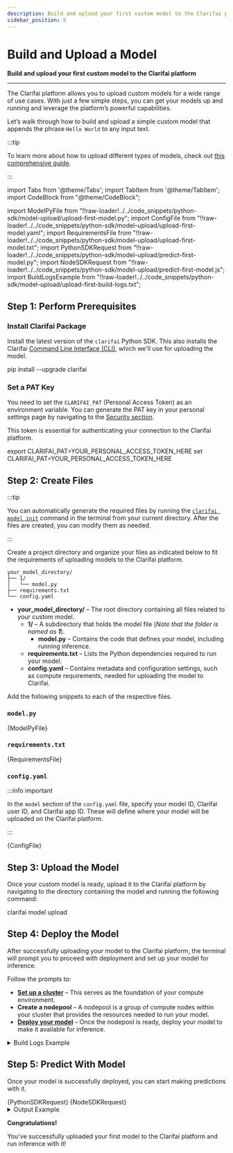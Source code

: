 ```yaml
---
description: Build and upload your first custom model to the Clarifai platform
sidebar_position: 5
---
```


# Build and Upload a Model

**Build and upload your first custom model to the Clarifai platform**
<hr />

The Clarifai platform allows you to upload custom models for a wide range of use cases. With just a few simple steps, you can get your models up and running and leverage the platform’s powerful capabilities.

Let’s walk through how to build and upload a simple custom model that appends the phrase `Hello World` to any input text.

<!--You can test the already uploaded model [here](https://clarifai.com/alfrick/docs-demos/models/my-first-model).-->

:::tip

To learn more about how to upload different types of models, check out [this comprehensive guide](https://docs.clarifai.com/compute/models/upload/). 

:::

import Tabs from '@theme/Tabs';
import TabItem from '@theme/TabItem';
import CodeBlock from "@theme/CodeBlock";

import ModelPyFile from "!!raw-loader!../../code_snippets/python-sdk/model-upload/upload-first-model.py";
import ConfigFile from "!!raw-loader!../../code_snippets/python-sdk/model-upload/upload-first-model.yaml";
import RequirementsFile from "!!raw-loader!../../code_snippets/python-sdk/model-upload/upload-first-model.txt";
import PythonSDKRequest from "!!raw-loader!../../code_snippets/python-sdk/model-upload/predict-first-model.py";
import NodeSDKRequest from "!!raw-loader!../../code_snippets/python-sdk/model-upload/predict-first-model.js";
import BuildLogsExample from "!!raw-loader!../../code_snippets/python-sdk/model-upload/upload-first-build-logs.txt";

## Step 1: Perform Prerequisites

### Install Clarifai Package

Install the latest version of the `clarifai` Python SDK. This also installs the Clarifai [Command Line Interface (CLI)](https://docs.clarifai.com/additional-resources/api-overview/cli), which we'll use for uploading the model.

<Tabs groupId="code">
<TabItem value="bash" label="Bash">
    <CodeBlock className="language-bash"> pip install --upgrade clarifai </CodeBlock>
</TabItem>
</Tabs>

### Set a PAT Key

You need to set the `CLARIFAI_PAT` (Personal Access Token) as an environment variable. You can generate the PAT key in your personal settings page by navigating to the [Security section](https://clarifai.com/settings/security).

This token is essential for authenticating your connection to the Clarifai platform.

<Tabs groupId="code">
<TabItem value="bash" label="Unix-Like Systems">
    <CodeBlock className="language-bash"> export CLARIFAI_PAT=YOUR_PERSONAL_ACCESS_TOKEN_HERE </CodeBlock>
</TabItem>
<TabItem value="bash2" label="Windows">
    <CodeBlock className="language-bash"> set CLARIFAI_PAT=YOUR_PERSONAL_ACCESS_TOKEN_HERE </CodeBlock>
</TabItem>
</Tabs>

<!--
### Get a Hugging Face Access Token

To download models from the Hugging Face platform, you'll need to authenticate your connection. You can create a Hugging Face account, then generate an access token to authorize your downloads. 

You can follow the guide [here](https://huggingface.co/docs/hub/en/security-tokens) to get it.
-->

## Step 2: Create Files

:::tip

You can automatically generate the required files by running the [`clarifai model init`](https://docs.clarifai.com/resources/api-overview/cli#clarifai-model-init) command in the terminal from your current directory. After the files are created, you can modify them as needed.

:::

Create a project directory and organize your files as indicated below to fit the requirements of uploading models to the Clarifai platform. 

```text
your_model_directory/
├── 1/
│   └── model.py
├── requirements.txt
└── config.yaml
```

- **your_model_directory/** – The root directory containing all files related to your custom model.
  - **1/** – A subdirectory that holds the model file (_Note that the folder is named as **1**_).
    - **model.py** – Contains the code that defines your model, including running inference.
  - **requirements.txt** – Lists the Python dependencies required to run your model.
  - **config.yaml** – Contains metadata and configuration settings, such as compute requirements, needed for uploading the model to Clarifai.



Add the following snippets to each of the respective files. 

### `model.py`

<Tabs groupId="code">
<TabItem value="python" label="Python">
    <CodeBlock className="language-python">{ModelPyFile}</CodeBlock>
</TabItem>
</Tabs>

### `requirements.txt`

<Tabs groupId="code">
<TabItem value="text" label="Text">
    <CodeBlock className="language-text">{RequirementsFile}</CodeBlock>
</TabItem>
</Tabs>

### `config.yaml`

:::info important

In the `model` section of the `config.yaml` file, specify your model ID, Clarifai user ID, and Clarifai app ID. These will define where your model will be uploaded on the Clarifai platform. 

:::

<Tabs groupId="code">
<TabItem value="yaml" label="YAML">
    <CodeBlock className="language-yaml">{ConfigFile}</CodeBlock>
</TabItem>
</Tabs>

## Step 3: Upload the Model

Once your custom model is ready, upload it to the Clarifai platform by navigating to the directory containing the model and running the following command:

<Tabs groupId="code">
<TabItem value="bash" label="CLI">
    <CodeBlock className="language-bash"> clarifai model upload </CodeBlock>
</TabItem>
</Tabs>

## Step 4: Deploy the Model

After successfully uploading your model to the Clarifai platform, the terminal will prompt you to proceed with deployment and set up your model for inference.

Follow the prompts to:

* **[Set up a cluster](https://docs.clarifai.com/compute/deployments/clusters-nodepools)** – This serves as the foundation of your compute environment.
* **Create a nodepool** – A nodepool is a group of compute nodes within your cluster that provides the resources needed to run your model.
* **[Deploy your model](https://docs.clarifai.com/compute/deployments/deploy-model)** – Once the nodepool is ready, deploy your model to make it available for inference.

<details>
  <summary>Build Logs Example</summary>
    <CodeBlock className="language-text">{BuildLogsExample}</CodeBlock>
</details>

## Step 5: Predict With Model

Once your model is successfully deployed, you can start making predictions with it.

<Tabs groupId="code">
<TabItem value="python" label="Python">
    <CodeBlock className="language-python">{PythonSDKRequest}</CodeBlock>
</TabItem>
<TabItem value="node.js" label="Node.js SDK">
    <CodeBlock className="language-javascript">{NodeSDKRequest}</CodeBlock>
</TabItem>
</Tabs>

<details>
  <summary>Output Example</summary>
    <CodeBlock className="language-text">Yes, I uploaded it! Hello World</CodeBlock>
</details>


**Congratulations!**

You've successfully uploaded your first model to the Clarifai platform and run inference with it!

